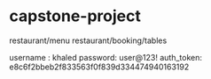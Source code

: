 # capstone-project

restaurant/menu
restaurant/booking/tables

username : khaled
password: user@123!
auth_token: e8c6f2bbeb2f833563f0f839d334474940163192
